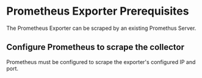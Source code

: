 # Prometheus Exporter Prerequisites

The Prometheus Exporter can be scraped by an existing Promethus Server.

## Configure Prometheus to scrape the collector

Prometheus must be configured to scrape the exporter's configured IP and port. 

